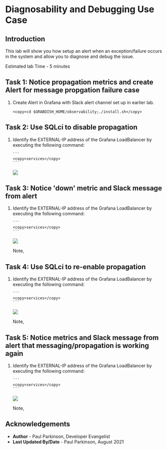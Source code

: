 # Diagnosability and Debugging Use Case

## Introduction

This lab will show you how setup an alert when an exception/failure occurs in the system and allow you to diagnose and debug the issue.

Estimated lab Time - 5 minutes

  
## Task 1: Notice propagation metrics and create Alert for message propgation failure case

1. Create Alert in Grafana with Slack alert channel set up in earlier lab.

    ```
    <copy>cd $GRABDISH_HOME/observability;./install.sh</copy>
    ```


## Task 2: Use SQLci to disable propagation

1. Identify the EXTERNAL-IP address of the Grafana LoadBalancer by executing the following command:

       ```
       <copy>services</copy>
       ```

     ![](images/grafana-loadbalancer-externalip.png " ")


## Task 3: Notice 'down' metric and Slack message from alert

1. Identify the EXTERNAL-IP address of the Grafana LoadBalancer by executing the following command:

       ```
       <copy>services</copy>
       ```

     ![](images/grafana-loadbalancer-externalip.png " ")

     Note, 

## Task 4: Use SQLci to re-enable propagation

1. Identify the EXTERNAL-IP address of the Grafana LoadBalancer by executing the following command:

       ```
       <copy>services</copy>
       ```

     ![](images/grafana-loadbalancer-externalip.png " ")

     Note, 


## Task 5: Notice metrics and Slack message from alert that messaging/propagation is working again

1. Identify the EXTERNAL-IP address of the Grafana LoadBalancer by executing the following command:

       ```
       <copy>services</copy>
       ```

     ![](images/grafana-loadbalancer-externalip.png " ")

     Note, 

## Acknowledgements
* **Author** - Paul Parkinson, Developer Evangelist
* **Last Updated By/Date** - Paul Parkinson, August 2021

